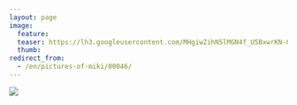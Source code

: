 ```yaml
---
layout: page
image:
  feature:
  teaser: https://lh3.googleusercontent.com/MHgiwZihN5lMGN4f_U5BxwrKN-078PGOGB8IXs-WZq8=w245
  thumb:
redirect_from:
  - /en/pictures-of-miki/00046/
---
```


[![](https://b2.minimuutti.com/file/minimuutti-com/mikin-kuvat/3/DSC26595-800px.jpg)](https://dl.dropboxusercontent.com/sh/ea1wtnz7z734o12/AAAYCzAJhZyt4QJAUJW2jHk6a/mikin-kuvat/3/DSC26595.jpg)
